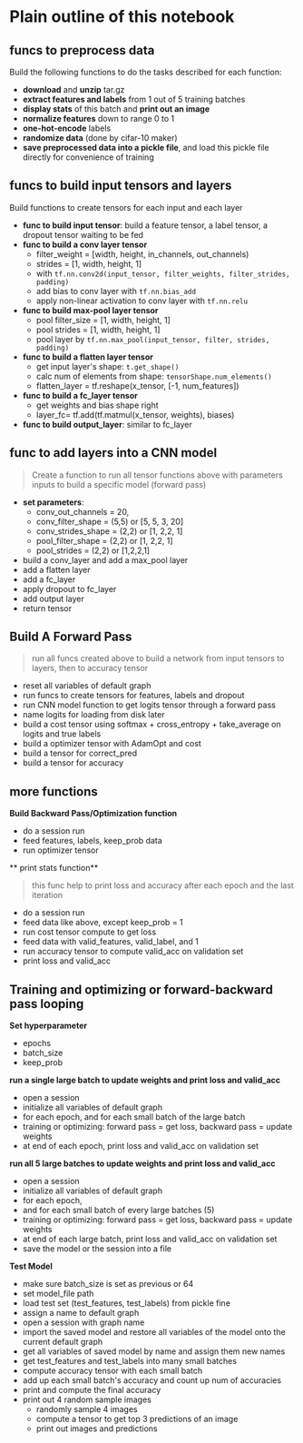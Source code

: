 # Plain outline of this notebook
## **funcs to preprocess data**
Build the following functions to do the tasks described for each function: 
- **download** and **unzip** tar.gz
- **extract features and labels** from 1 out of 5 training batches
- **display stats** of this batch and **print out an image**
- **normalize features** down to range 0 to 1
- **one-hot-encode** labels
- **randomize data** (done by cifar-10 maker)
- **save preprocessed data into a pickle file**, and load this pickle file directly for convenience of training

## **funcs to build input tensors and layers**
Build functions to create tensors for each input and each layer
- **func to build input tensor**: build a feature tensor, a label tensor, a dropout tensor waiting to be fed
- **func to build a conv layer tensor**
    - filter_weight = [width, height, in_channels, out_channels)
    - strides = [1, width, height, 1]
    - with `tf.nn.conv2d(input_tensor, filter_weights, filter_strides, padding)`
    - add bias to conv layer with `tf.nn.bias_add`
    - apply non-linear activation to conv layer with `tf.nn.relu`
- **func to build max-pool layer tensor** 
    - pool filter_size = [1, width, height, 1]
    - pool strides = [1, width, height, 1]
    - pool layer by `tf.nn.max_pool(input_tensor, filter, strides, padding)`
- **func to build a flatten layer tensor**
    - get input layer's shape: `t.get_shape()`
    - calc num of elements from shape: `tensorShape.num_elements()`
    - flatten_layer = tf.reshape(x_tensor, [-1, num_features])
- **func to build a fc_layer tensor**
    - get weights and bias shape right
    - layer_fc= tf.add(tf.matmul(x_tensor, weights), biases)
- **func to build output_layer**: similar to fc_layer

## **func to add layers into a CNN model**
> Create a function to run all tensor functions above with parameters inputs to build a specific model (forward pass)
- **set parameters**: 
    - conv_out_channels = 20,
    - conv_filter_shape = (5,5) or [5, 5, 3, 20]
    - conv_strides_shape = (2,2) or [1, 2,2, 1]
    - pool_filter_shape = (2,2) or [1, 2,2, 1]
    - pool_strides = (2,2) or [1,2,2,1] 
- build a conv_layer and add a max_pool layer
- add a flatten layer 
- add a fc_layer
- apply dropout to fc_layer 
- add output layer
- return tensor

## **Build A Forward Pass**
> run all funcs created above to build a network from input tensors to layers, then to accuracy tensor
- reset all variables of default graph
- run funcs to create tensors for features, labels and dropout
- run CNN model function to get logits tensor through a forward pass
- name logits for loading from disk later
- build a cost tensor using softmax + cross_entropy + take_average on logits and true labels
- build a optimizer tensor with AdamOpt and cost
- build a tensor for correct_pred
- build a tensor for accuracy

## more functions 
**Build Backward Pass/Optimization function**
- do a session run
- feed features, labels, keep_prob data
- run optimizer tensor 

** print stats function**
> this func help to print loss and accuracy after each epoch and the last iteration
- do a session run
- feed data like above, except keep_prob = 1
- run cost tensor compute to get loss
- feed data with valid_features, valid_label, and 1
- run accuracy tensor to compute valid_acc on validation set
- print loss and valid_acc

## Training and optimizing or forward-backward pass looping
**Set hyperparameter**
- epochs
- batch_size
- keep_prob

**run a single large batch to update weights and print loss and valid_acc**
- open a session
- initialize all variables of default graph
- for each epoch, and for each small batch of the large batch
- training or optimizing: forward pass = get loss, backward pass = update weights
- at end of each epoch, print loss and valid_acc on validation set

**run all 5 large batches to update weights and print loss and valid_acc**
- open a session
- initialize all variables of default graph
- for each epoch, 
- and for each small batch of every large batches (5)
- training or optimizing: forward pass = get loss, backward pass = update weights
- at end of each large batch, print loss and valid_acc on validation set
- save the model or the session into a file

**Test Model**
- make sure batch_size is set as previous or 64
- set model_file path
- load test set (test_features, test_labels) from pickle fine
- assign a name to default graph
- open a session with graph name
- import the saved model and restore all variables of the model onto the current default graph
- get all variables of saved model by name and assign them new names
- get test_features and test_labels into many small batches
- compute accuracy tensor with each small batch
- add up each small batch's accuracy and count up num of accuracies
- print and compute the final accuracy
- print out 4 random sample images
    - randomly sample 4 images
    - compute a tensor to get top 3 predictions of an image
    - print out images and predictions
